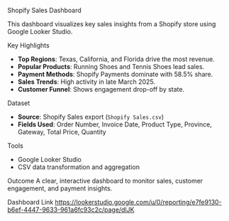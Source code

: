 Shopify Sales Dashboard

This dashboard visualizes key sales insights from a Shopify store using Google Looker Studio.

Key Highlights
- **Top Regions**: Texas, California, and Florida drive the most revenue.
- **Popular Products**: Running Shoes and Tennis Shoes lead sales.
- **Payment Methods**: Shopify Payments dominate with 58.5% share.
- **Sales Trends**: High activity in late March 2025.
- **Customer Funnel**: Shows engagement drop-off by state.

Dataset
- **Source**: Shopify Sales export (`Shopify Sales.csv`)
- **Fields Used**: Order Number, Invoice Date, Product Type, Province, Gateway, Total Price, Quantity

Tools
- Google Looker Studio
- CSV data transformation and aggregation

Outcome
A clear, interactive dashboard to monitor sales, customer engagement, and payment insights.

Dashboard Link
https://lookerstudio.google.com/u/0/reporting/e7fe9130-b6ef-4447-9633-961a6fc93c2c/page/dlJK

